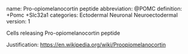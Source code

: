 name: Pro-opiomelanocortin peptide abbreviation: @POMC definition: +Pomc +Slc32a1 categories: Ectodermal Neuronal Neuroectodermal version: 1

Cells releasing Pro-opiomelanocortin peptide

Justification: 
https://en.wikipedia.org/wiki/Proopiomelanocortin

